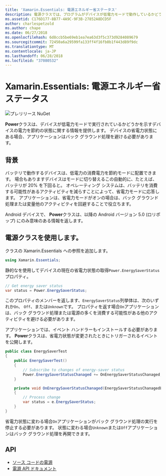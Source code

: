 ```yaml
---
title: 'Xamarin.Essentials: 電源エネルギー省ステータス'
description: 電源クラスでは、プログラムがデバイスが低電力モードで動作しているかどうかを決定する省電力状態を取得できるようにします。
ms.assetid: C176D177-8B77-4A9C-9F3B-27852A8DCD5F
author: charlespetzold
ms.author: chape
ms.date: 06/27/2018
ms.openlocfilehash: 6d8ccb5be69eb1ea7ea63d3f5c373d9284089679
ms.sourcegitcommit: 72450a6a29599fa133ff4f16fb0b1f443d89f9dc
ms.translationtype: MT
ms.contentlocale: ja-JP
ms.lasthandoff: 06/28/2018
ms.locfileid: "37080532"
---
```

# <a name="xamarinessentials-power-energy-saver-status"></a>Xamarin.Essentials: 電源エネルギー省ステータス

![プレリリース NuGet](~/media/shared/pre-release.png)

**Power**クラスは、デバイスが低電力モードで実行されているかどうかを示すデバイスの電力を節約の状態に関する情報を提供します。 デバイスの省電力状態にある場合、アプリケーションはバック グラウンド処理を避ける必要があります。

## <a name="background"></a>背景

バッテリで動作するデバイスは、低電力の消費電力を節約モードに配置できます。 場合もありますデバイスはモードに切り替えるこの自動的に、たとえば、バッテリが 20% を下回ると。 オペレーティング システムは、バッテリを消費する可能性があるアクティビティを減らすことによって、省電力モードに応答します。 アプリケーションは、省電力モードがオンの場合は、バック グラウンド処理または変量他のアクティビティを回避することで役立ちます。

Android デバイスで、 **Power**クラスは、以降の Android バージョン 5.0 (ロリポップ) にのみ意味のある情報を返します。

## <a name="using-the-power-class"></a>電源クラスを使用します。

クラスの Xamarin.Essentials への参照を追加します。

```csharp
using Xamarin.Essentials;
```

静的なを使用してデバイスの現在の省電力状態の取得`Power.EnergySaverStatus`プロパティ。

```csharp
// Get energy saver status
var status = Power.EnergySaverStatus;
```

このプロパティのメンバーを返します、`EnergySaverStatus`列挙体は、次のいずれか`On`、 `Off`、または`Unknown`です。 プロパティを返す場合`On`アプリケーションは、バック グラウンド処理または電源の多くを消費する可能性がある他のアクティビティを避ける必要があります。

アプリケーションでは、イベント ハンドラーもインストールする必要があります。 **Power**クラスは、省電力状態が変更されたときにトリガーされるイベントを公開します。

```csharp
public class EnergySaverTest
{
    public EnergySaverTest()
    {
        // Subscribe to changes of energy-saver status
        Power.EnergySaverStatusChanaged += OnEnergySaverStatusChanaged;
    }

    private void OnEnergySaverStatusChanaged(EnergySaverStatusChanagedEventArgs e)
    {
        // Process change
        var status = e.EnergySaverStatus;
    }
}
```

省電力状態に変わる場合`On`アプリケーションがバック グラウンド処理の実行を停止する必要があります。 状態に変わる場合`Unknown`または`Off`アプリケーションはバック グラウンド処理を再開できます。

## <a name="api"></a>API

- [ソース コードの電源](https://github.com/xamarin/Essentials/tree/master/Xamarin.Essentials/Power)
- [電源 API ドキュメント](xref:Xamarin.Essentials.Power)
